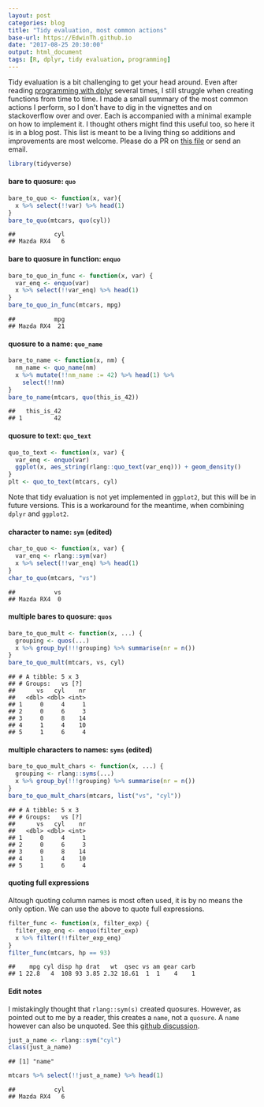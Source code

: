 ```yaml
---
layout: post
categories: blog
title: "Tidy evaluation, most common actions"
base-url: https://EdwinTh.github.io
date: "2017-08-25 20:30:00"
output: html_document
tags: [R, dplyr, tidy evaluation, programming]
---
```


Tidy evaluation is a bit challenging to get your head around. Even after reading [programming with dplyr](https://cran.r-project.org/web/packages/dplyr/vignettes/programming.html) several times, I still struggle when creating functions from time to time. I made a small summary of the most common actions I perform, so I don't have to dig in the vignettes and on stackoverflow over and over. Each is accompanied with a minimal example on how to implement it. I thought others might find this useful too, so here it is in a blog post. This list is meant to be a living thing so additions and improvements are most welcome. Please do a PR on [this file](https://github.com/EdwinTh/EdwinTh.github.io/tree/master/_source/2017-08-24-dplyr-recipes.Rmd) or send an email.


```r
library(tidyverse)
```
#### bare to quosure: `quo`

```r
bare_to_quo <- function(x, var){
  x %>% select(!!var) %>% head(1)
}
bare_to_quo(mtcars, quo(cyl))
```

```
##           cyl
## Mazda RX4   6
```

#### bare to quosure in function: `enquo`

```r
bare_to_quo_in_func <- function(x, var) {
  var_enq <- enquo(var)
  x %>% select(!!var_enq) %>% head(1)
}
bare_to_quo_in_func(mtcars, mpg)
```

```
##           mpg
## Mazda RX4  21
```

#### quosure to a name: `quo_name`

```r
bare_to_name <- function(x, nm) {
  nm_name <- quo_name(nm)
  x %>% mutate(!!nm_name := 42) %>% head(1) %>% 
    select(!!nm)
}
bare_to_name(mtcars, quo(this_is_42))
```

```
##   this_is_42
## 1         42
```

#### quosure to text: `quo_text`

```r
quo_to_text <- function(x, var) {
  var_enq <- enquo(var)
  ggplot(x, aes_string(rlang::quo_text(var_enq))) + geom_density()
}
plt <- quo_to_text(mtcars, cyl)
```

Note that tidy evaluation is not yet implemented in `ggplot2`, but this will be in future versions. This is a workaround for the meantime, when combining `dplyr` and `ggplot2`.

#### character to name: `sym` (edited)


```r
char_to_quo <- function(x, var) {
  var_enq <- rlang::sym(var)
  x %>% select(!!var_enq) %>% head(1)
}
char_to_quo(mtcars, "vs")
```

```
##           vs
## Mazda RX4  0
```

#### multiple bares to quosure: `quos`

```r
bare_to_quo_mult <- function(x, ...) {
  grouping <- quos(...)
  x %>% group_by(!!!grouping) %>% summarise(nr = n())
}
bare_to_quo_mult(mtcars, vs, cyl)
```

```
## # A tibble: 5 x 3
## # Groups:   vs [?]
##      vs   cyl    nr
##   <dbl> <dbl> <int>
## 1     0     4     1
## 2     0     6     3
## 3     0     8    14
## 4     1     4    10
## 5     1     6     4
```

#### multiple characters to names: `syms` (edited)

```r
bare_to_quo_mult_chars <- function(x, ...) {
  grouping <- rlang::syms(...)
  x %>% group_by(!!!grouping) %>% summarise(nr = n())
}
bare_to_quo_mult_chars(mtcars, list("vs", "cyl"))
```

```
## # A tibble: 5 x 3
## # Groups:   vs [?]
##      vs   cyl    nr
##   <dbl> <dbl> <int>
## 1     0     4     1
## 2     0     6     3
## 3     0     8    14
## 4     1     4    10
## 5     1     6     4
```

#### quoting full expressions

Altough quoting column names is most often used, it is by no means the only option. We can use the above to quote full expressions.


```r
filter_func <- function(x, filter_exp) {
  filter_exp_enq <- enquo(filter_exp)
  x %>% filter(!!filter_exp_enq)
}
filter_func(mtcars, hp == 93)
```

```
##    mpg cyl disp hp drat   wt  qsec vs am gear carb
## 1 22.8   4  108 93 3.85 2.32 18.61  1  1    4    1
```

#### Edit notes

I mistakingly thought that `rlang::sym(s)` created quosures. However, as pointed out to me by a reader, this creates a `name`, not a `quosure`. A `name` however can also be unquoted. See this [github discussion](https://github.com/tidyverse/rlang/issues/116).


```r
just_a_name <- rlang::sym("cyl")
class(just_a_name)
```

```
## [1] "name"
```

```r
mtcars %>% select(!!just_a_name) %>% head(1)
```

```
##           cyl
## Mazda RX4   6
```


